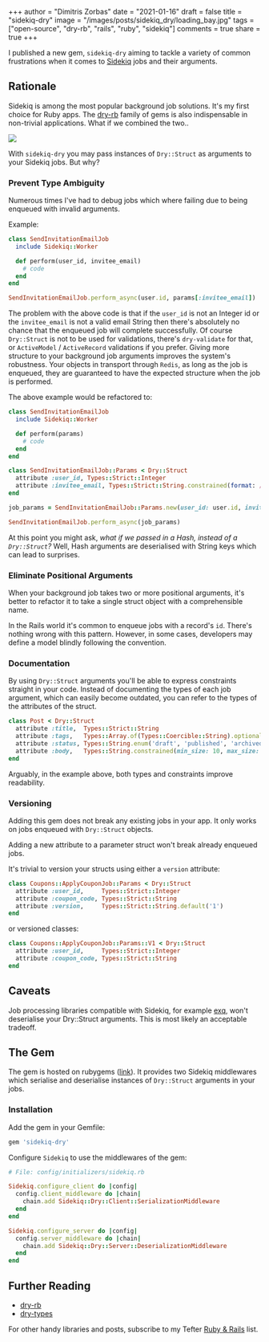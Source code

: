 +++
author = "Dimitris Zorbas"
date = "2021-01-16"
draft = false
title = "sidekiq-dry"
image = "/images/posts/sidekiq_dry/loading_bay.jpg"
tags = ["open-source", "dry-rb", "rails", "ruby", "sidekiq"]
comments = true
share = true
+++


I published a new gem, `sidekiq-dry` aiming to tackle a variety of
common frustrations when it comes to [Sidekiq][sidekiq] jobs and their arguments.

<!--more-->

## Rationale

Sidekiq is among the most popular background job solutions. It's my
first choice for Ruby apps. The [dry-rb][dry-rb] family of gems is also
indispensable in non-trivial applications. What if we combined the two..

<img src="/images/posts/sidekiq_dry/scientists.jpg" class="img-medium">

With `sidekiq-dry` you may pass instances of `Dry::Struct` as arguments
to your Sidekiq jobs. But why?

### Prevent Type Ambiguity

Numerous times I've had to debug jobs which where failing due to being
enqueued with invalid arguments.

Example:

```ruby
class SendInvitationEmailJob
  include Sidekiq::Worker

  def perform(user_id, invitee_email)
    # code
  end
end
```

```ruby
SendInvitationEmailJob.perform_async(user.id, params[:invitee_email])
```

The problem with the above code is that if the `user_id` is not an
Integer id or the `invitee_email` is not a valid email String then
there's absolutely no chance that the enqueued job will complete
successfully. Of course `Dry::Struct` is not to be used for validations,
there's `dry-validate` for that, or `ActiveModel` / `ActiveRecord`
validations if you prefer. Giving more structure to your
background job arguments improves the system's robustness. Your objects
in transport through `Redis`, as long as the job is enqueued, they are
guaranteed to have the expected structure when the job is performed.

The above example would be refactored to:

```ruby
class SendInvitationEmailJob
  include Sidekiq::Worker

  def perform(params)
    # code
  end
end
```

```ruby
class SendInvitationEmailJob::Params < Dry::Struct
  attribute :user_id, Types::Strict::Integer
  attribute :invitee_email, Types::Strict::String.constrained(format: /\A[\w+\-.]+@[a-z\d\-]+(\.[a-z]+)*\.[a-z]+\z/i)
end
```

```ruby
job_params = SendInvitationEmailJob::Params.new(user_id: user.id, invitee_email: params[:invitee_email])

SendInvitationEmailJob.perform_async(job_params)
```

At this point you might ask, _what if we passed in a Hash, instead of a `Dry::Struct`?_
Well, Hash arguments are deserialised with String keys which can lead to surprises.

### Eliminate Positional Arguments

When your background job takes two or more positional arguments, it's
better to refactor it to take a single struct object with a
comprehensible name.

In the Rails world it's common to enqueue jobs with a record's `id`.
There's nothing wrong with this pattern. However, in some cases, developers may define a
model blindly following the convention.

### Documentation

By using `Dry::Struct` arguments you'll be able to express constraints
straight in your code. Instead of documenting the types of each job argument,
which can easily become outdated, you can refer to the types of the attributes of the struct.

```ruby
class Post < Dry::Struct
  attribute :title,  Types::Strict::String
  attribute :tags,   Types::Array.of(Types::Coercible::String).optional
  attribute :status, Types::String.enum('draft', 'published', 'archived')
  attribute :body,   Types::String.constrained(min_size: 10, max_size: 10_000)
end
```

Arguably, in the example above, both types and constraints improve readability.

### Versioning
Adding this gem does not break any existing jobs in your app.
It only works on jobs enqueued with `Dry::Struct` objects.

Adding a new attribute to a parameter struct won't break already enqueued jobs.

It's trivial to version your structs using either a `version` attribute:

```ruby
class Coupons::ApplyCouponJob::Params < Dry::Struct
  attribute :user_id,     Types::Strict::Integer
  attribute :coupon_code, Types::Strict::String
  attribute :version,     Types::Strict::String.default('1')
end
```

or versioned classes:

```ruby
class Coupons::ApplyCouponJob::Params::V1 < Dry::Struct
  attribute :user_id,     Types::Strict::Integer
  attribute :coupon_code, Types::Strict::String
end
```

## Caveats

Job processing libraries compatible with Sidekiq, for example
[exq][exq], won't deserialise your Dry::Struct arguments. This is most likely an acceptable tradeoff.

## The Gem

The gem is hosted on rubygems ([link][gem]). It provides two Sidekiq
middlewares which serialise and deserialise instances of `Dry::Struct`
arguments in your jobs.

### Installation

Add the gem in your Gemfile:

```ruby
gem 'sidekiq-dry'
```

Configure `Sidekiq` to use the middlewares of the gem:

```ruby
# File: config/initializers/sidekiq.rb

Sidekiq.configure_client do |config|
  config.client_middleware do |chain|
    chain.add Sidekiq::Dry::Client::SerializationMiddleware
  end
end

Sidekiq.configure_server do |config|
  config.server_middleware do |chain|
    chain.add Sidekiq::Dry::Server::DeserializationMiddleware
  end
end
```

## Further Reading

* [dry-rb][dry-rb]
* [dry-types][dry-types]

For other handy libraries and posts, subscribe to my Tefter [Ruby & Rails][tefter-ruby] list.

[sidekiq]: https://hexdocs.pm/ecto/1.1.0/Ecto.Model.Callbacks.html
[gem]: https://rubygems.org/gems/sidekiq-dry
[dry-rb]: https://dry-rb.org/
[exq]: https://github.com/akira/exq
[tefter-ruby]: https://www.tefter.io/zorbash/lists/ruby-rails
[dry-types]: https://dry-rb.org/gems/dry-types/1.2/

<style>
.main-header {
  background-size: 32% auto;
}

.highlight {
  line-height: 20px;
}
</style>
